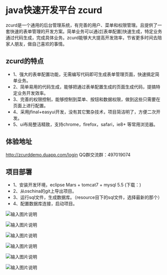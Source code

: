 java快速开发平台 zcurd
===============
zcurd是一个通用的后台管理系统，有完善的用户、菜单和权限管理。且提供了一套快速的表单管理的开发方案。简单业务可以通过[表单配置]快速生成，特定业务通过代码生成，完成具体业务。zcurd能够大大提高开发效率，节省更多时间去陪家人朋友，做自己喜欢的事情。

zcurd的特点
-----------------------------------
* 1、强大的表单配置功能，无需编写代码即可生成表单管理页面，快速搞定简单业务。
* 2、简单易用的代码生成，能够把通过表单配置生成的页面生成代码，提搞特定业务开发效率。
* 3、完善的权限控制，能够控制到菜单、按钮和数据权限，做到这些只需要在页面上进行配置。
* 4、采用jfinal+easyui开发，没有其它繁杂技术，项目简洁明了，方便二次开发。
* 5、ui布局整洁精致，支持chrome，firefox，safari，ie8+ 等常用浏览器。

体验地址
-----------------------------------
 http://zcurddemo.duapp.com/login
QQ群交流群：497019074

项目部署
-----------------------------------
* 1、安装开发环境，eclipse Mars + tomcat7 + mysql 5.5 (下载：)
* 2、从oschina的git上导出项目。
* 3、运行sql文件，生成数据库。（resource目下的sql文件，选择最新的那个）
* 4、配置数据库连接，启动项目。

![输入图片说明](http://git.oschina.net/uploads/images/2016/0120/103936_9ae072a4_487886.png "登陆")

![输入图片说明](http://git.oschina.net/uploads/images/2016/0120/104031_5efc6db6_487886.png "表单配置")

![输入图片说明](http://git.oschina.net/uploads/images/2016/0120/104131_78d66ffc_487886.png "编辑表单")

![输入图片说明](http://git.oschina.net/uploads/images/2016/0120/104229_e43412dd_487886.png "主从表单")

![输入图片说明](http://git.oschina.net/uploads/images/2016/0120/104333_f007f180_487886.png "增加页面")

![输入图片说明](http://git.oschina.net/uploads/images/2016/0120/104408_d01370fc_487886.png "全屏")